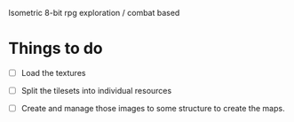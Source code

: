 Isometric 8-bit rpg exploration / combat based

# Things to do

- [ ] Load the textures   
- [ ] Split the tilesets into individual resources
- [ ] Create and manage those images to some structure to create the maps.

